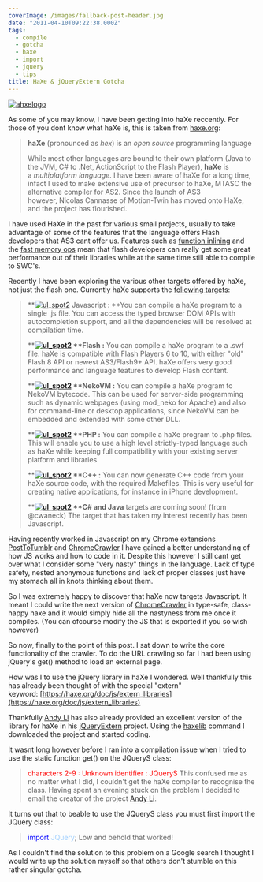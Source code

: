 ```yaml
---
coverImage: /images/fallback-post-header.jpg
date: "2011-04-10T09:22:38.000Z"
tags:
  - compile
  - gotcha
  - haxe
  - import
  - jquery
  - tips
title: HaXe & jQueryExtern Gotcha
---
```


[![](/wp-content/uploads/2011/04/ahxelogo.jpg "ahxelogo")](/wp-content/uploads/2011/04/ahxelogo.jpg)

As some of you may know, I have been getting into haXe reccently. For those of you dont know what haXe is, this is taken from [haxe.org](https://haxe.org):<!-- more -->

> **haXe** (pronounced as *hex*) is an *open source* programming language
>
> While most other languages are bound to their own platform (Java to the JVM, C# to .Net, ActionScript to the Flash Player), **haXe** is a *multiplatform language*.
> I have been aware of haXe for a long time, infact I used to make extensive use of precursor to haXe, MTASC the alternative compiler for AS2\. Since the launch of AS3 however, Nicolas Cannasse of Motion-Twin has moved onto HaXe, and the project has flourished.

I have used HaXe in the past for various small projects, usually to take advantage of some of the features that the language offers Flash developers that AS3 cant offer us. Features such as [function inlining](https://haxe.org/ref/inline) and the [fast memory ops](https://haxe.org/api/flash9/memory) mean that flash developers can really get some great performance out of their libraries while at the same time still able to compile to SWC's.

Recently I have been exploring the various other targets offered by haXe, not just the flash one. Currently haXe supports the [following targets](https://haxe.org/doc/intro):

> **[![](/wp-content/uploads/2011/04/ul_spot2.gif "ul_spot2")](/wp-content/uploads/2011/04/ul_spot2.gif) Javascript : **You can compile a haXe program to a single .js file. You can access the typed browser DOM APIs with autocompletion support, and all the dependencies will be resolved at compilation time.
>
> **<strong>[![](/wp-content/uploads/2011/04/ul_spot2.gif "ul_spot2")](/wp-content/uploads/2011/04/ul_spot2.gif) **Flash :</strong> You can compile a haXe program to a .swf file. haXe is compatible with Flash Players 6 to 10, with either "old" Flash 8 API or newest AS3/Flash9+ API. haXe offers very good performance and language features to develop Flash content.
>
> **<strong>[![](/wp-content/uploads/2011/04/ul_spot2.gif "ul_spot2")](/wp-content/uploads/2011/04/ul_spot2.gif) **NekoVM :</strong> You can compile a haXe program to NekoVM bytecode. This can be used for server-side programming such as dynamic webpages (using mod_neko for Apache) and also for command-line or desktop applications, since NekoVM can be embedded and extended with some other DLL.
>
> **<strong>[![](/wp-content/uploads/2011/04/ul_spot2.gif "ul_spot2")](/wp-content/uploads/2011/04/ul_spot2.gif) **PHP :</strong> You can compile a haXe program to .php files. This will enable you to use a high level strictly-typed language such as haXe while keeping full compatibility with your existing server platform and libraries.
>
> **<strong>[![](/wp-content/uploads/2011/04/ul_spot2.gif "ul_spot2")](/wp-content/uploads/2011/04/ul_spot2.gif) **C++ :</strong> You can now generate C++ code from your haXe source code, with the required Makefiles. This is very useful for creating native applications, for instance in iPhone development.
>
> **<strong>[![](/wp-content/uploads/2011/04/ul_spot2.gif "ul_spot2")](/wp-content/uploads/2011/04/ul_spot2.gif) **C# and Java</strong> targets are coming soon! (from @cwaneck)
> The target that has taken my interest recently has been Javascript.

Having recently worked in Javascript on my Chrome extensions [PostToTumblr](/posts/posttotumblrs-1628th-user-celebration/) and [ChromeCrawler](/posts/chrome-crawler-v0-4-background-crawling-more/) I have gained a better understanding of how JS works and how to code in it. Despite this however I still cant get over what I consider some "very nasty" things in the language. Lack of type safety, nested anonymous functions and lack of proper classes just have my stomach all in knots thinking about them.

So I was extremely happy to discover that haXe now targets Javascript. It meant I could write the next version of [ChromeCrawler](/posts/chrome-crawler-v0-4-background-crawling-more/) in type-safe, class-happy haxe and it would simply hide all the nastyness from me once it compiles. (You can ofcourse modify the JS that is exported if you so wish however)

So now, finally to the point of this post. I sat down to write the core functionality of the crawler. To do the URL crawling so far I had been using jQuery's get() method to load an external page.

How was I to use the jQuery library in haXe I wondered. Well thankfully this has already been thought of with the special "extern" keyword: [https://haxe.org/doc/js/extern_libraries](https://haxe.org/doc/js/extern_libraries)

Thankfully [Andy Li](https://blog.onthewings.net/) has also already provided an excellent version of the library for haXe in his [jQueryExtern](https://lib.haxe.org/p/jQueryExtern) project. Using the [haxelib](https://haxe.org/haxelib) command I downloaded the project and started coding.

It wasnt long however before I ran into a compilation issue when I tried to use the static function get() on the JQueryS class:

> <span style="color: #ff0000;">characters 2-9 : Unknown identifier : JQueryS</span>
> This confused me as no matter what I did, I couldn't get the haXe compiler to recognise the class. Having spent an evening stuck on the problem I decided to email the creator of the project [Andy Li](https://blog.onthewings.net/).

It turns out that to beable to use the JQueryS class you must first import the JQuery class:

> <span style="color: #0000ff;">import</span> <span style="color: #99ccff;">JQuery</span>;
> Low and behold that worked!

As I couldn't find the solution to this problem on a Google search I thought I would write up the solution myself so that others don't stumble on this rather singular gotcha.

&nbsp;

&nbsp;
